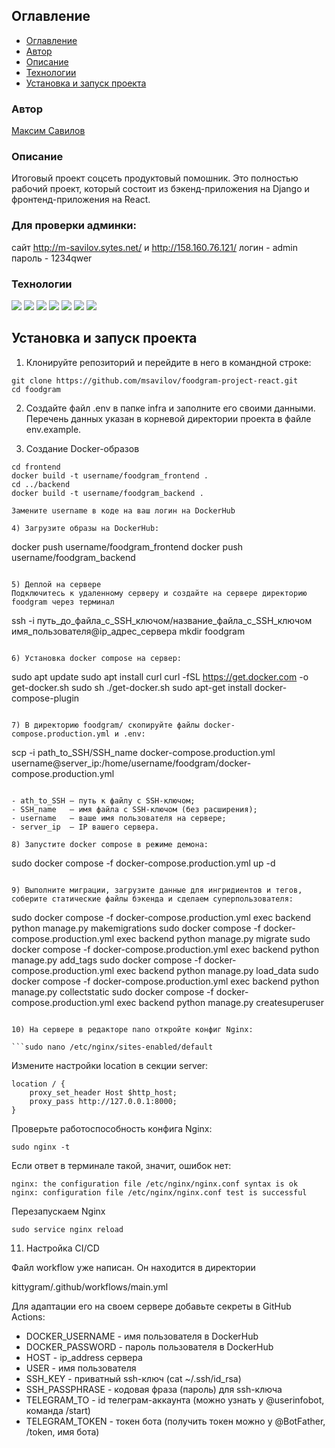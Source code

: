 ## Оглавление

- [Оглавление](#оглавление)
- [Автор](#авторы)
- [Описание](#описание)
- [Технологии](#технологии)
- [Установка и запуск проекта](#установка-и-запуск-проекта)

### Автор

[Максим Савилов](https://github.com/msavilov/)

### Описание

Итоговый проект соцсеть продуктовый помошник. Это полностью рабочий проект, который состоит из бэкенд-приложения на Django и фронтенд-приложения на React.

### Для проверки админки:
сайт http://m-savilov.sytes.net/  и  http://158.160.76.121/
логин - admin
пароль - 1234qwer

### Технологии

![](https://img.shields.io/badge/-Python--3.11-blue)
![](https://img.shields.io/badge/-Django--3.2.16-blue)
![](https://img.shields.io/badge/-Django--Rest--Framework--3.12.4-blue)
![](https://img.shields.io/badge/React-blue)
![](https://img.shields.io/badge/docker-blue)
![](https://img.shields.io/badge/-docker--compose-blue)
![](https://img.shields.io/badge/-CI--CD-blue)


## Установка и запуск проекта

1) Клонируйте репозиторий и перейдите в него в командной строке:

```
git clone https://github.com/msavilov/foodgram-project-react.git
cd foodgram
```

2) Создайте файл .env в папке infra и заполните его своими данными. Перечень данных указан в корневой директории проекта в файле env.example.

4) Создание Docker-образов

```
cd frontend
docker build -t username/foodgram_frontend .
cd ../backend
docker build -t username/foodgram_backend .

Замените username в коде на ваш логин на DockerHub

4) Загрузите образы на DockerHub:

```
docker push username/foodgram_frontend
docker push username/foodgram_backend
```

5) Деплой на сервере
Подключитесь к удаленному серверу и создайте на сервере директорию foodgram через терминал

```
ssh -i путь_до_файла_с_SSH_ключом/название_файла_с_SSH_ключом имя_пользователя@ip_адрес_сервера
mkdir foodgram
```

6) Установка docker compose на сервер:

```
sudo apt update
sudo apt install curl
curl -fSL https://get.docker.com -o get-docker.sh
sudo sh ./get-docker.sh
sudo apt-get install docker-compose-plugin
```

7) В директорию foodgram/ скопируйте файлы docker-compose.production.yml и .env:

```
scp -i path_to_SSH/SSH_name docker-compose.production.yml username@server_ip:/home/username/foodgram/docker-compose.production.yml
```

- ath_to_SSH — путь к файлу с SSH-ключом;
- SSH_name   — имя файла с SSH-ключом (без расширения);
- username   — ваше имя пользователя на сервере;
- server_ip  — IP вашего сервера.

8) Запустите docker compose в режиме демона:

```
sudo docker compose -f docker-compose.production.yml up -d
```

9) Выполните миграции, загрузите данные для ингридиентов и тегов, соберите статические файлы бэкенда и сделаем суперпользователя:

```
sudo docker compose -f docker-compose.production.yml exec backend python manage.py makemigrations
sudo docker compose -f docker-compose.production.yml exec backend python manage.py migrate
sudo docker compose -f docker-compose.production.yml exec backend python manage.py add_tags
sudo docker compose -f docker-compose.production.yml exec backend python manage.py load_data
sudo docker compose -f docker-compose.production.yml exec backend python manage.py collectstatic
sudo docker compose -f docker-compose.production.yml exec backend python manage.py createsuperuser

```

10) На сервере в редакторе nano откройте конфиг Nginx:

```sudo nano /etc/nginx/sites-enabled/default
```

Измените настройки location в секции server:

```
location / {
    proxy_set_header Host $http_host;
    proxy_pass http://127.0.0.1:8000;
}
```

Проверьте работоспособность конфига Nginx:

```
sudo nginx -t
```

Если ответ в терминале такой, значит, ошибок нет:

```
nginx: the configuration file /etc/nginx/nginx.conf syntax is ok
nginx: configuration file /etc/nginx/nginx.conf test is successful
```

Перезапускаем Nginx

```
sudo service nginx reload
```

11) Настройка CI/CD

Файл workflow уже написан. Он находится в директории

kittygram/.github/workflows/main.yml

Для адаптации его на своем сервере добавьте секреты в GitHub Actions:

- DOCKER_USERNAME - имя пользователя в DockerHub
- DOCKER_PASSWORD - пароль пользователя в DockerHub
- HOST            - ip_address сервера
- USER            - имя пользователя
- SSH_KEY         - приватный ssh-ключ (cat ~/.ssh/id_rsa)
- SSH_PASSPHRASE  - кодовая фраза (пароль) для ssh-ключа
- TELEGRAM_TO     - id телеграм-аккаунта (можно узнать у @userinfobot, команда /start)
- TELEGRAM_TOKEN  - токен бота (получить токен можно у @BotFather, /token, имя бота)

